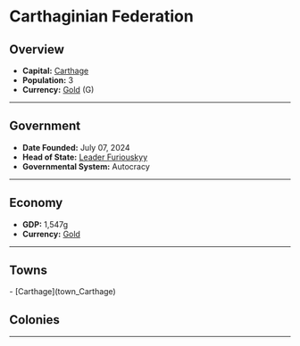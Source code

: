 <!--UNDEDITED FILE, remove this entire line if this file has been edited!-->
# <!--NAME-->Carthaginian Federation<!--NAME-->

## Overview

- **Capital:** <!--CAPITAL_LINK-->[Carthage](Carthage_town)<!--CAPITAL_LINK-->
- **Population:** <!--POPULATION-->3<!--POPULATION-->
- **Currency:** <!--CURRENCY_LINK-->[Gold](Gold_currency)<!--CURRENCY_LINK--> (<!--CURRENCY_ABV-->G<!--CURRENCY_ABV-->)

---

## Government

- **Date Founded:** <!--FOUNDED-->July 07, 2024<!--FOUNDED-->
- **Head of State:** <!--LEADER_TITLE_LINK-->[Leader Furiouskyy](Furiouskyy_user)<!--LEADER_TITLE_LINK-->
- **Governmental System:** <!--GOVERNMENT-->Autocracy<!--GOVERNMENT-->

---

## Economy

- **GDP:** <!--GDP-->1,547g<!--GDP-->
- **Currency:** <!--CURRENCY_LINK-->[Gold](Gold_currency)<!--CURRENCY_LINK-->

---

## Towns

<!--TOWNS-->- [Carthage](town_Carthage)<!--TOWNS-->

## Colonies

<!--COLONIES--><!--COLONIES-->

---